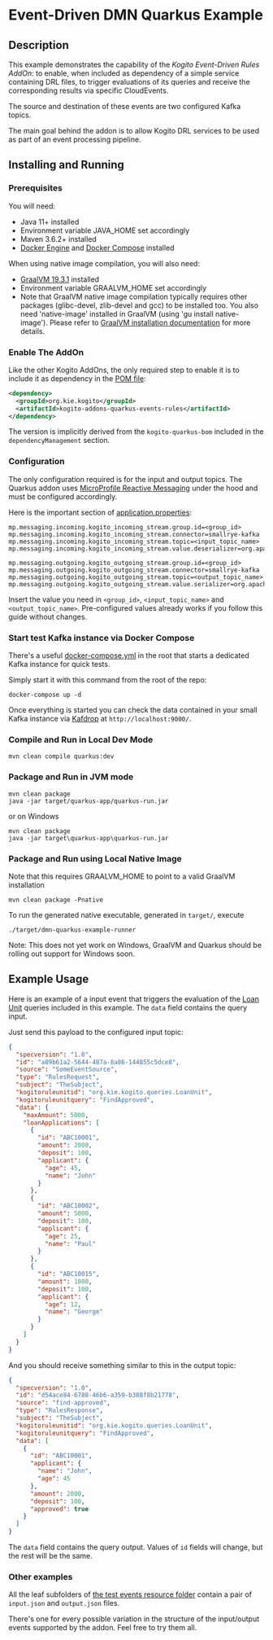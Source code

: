 # Event-Driven DMN Quarkus Example

## Description

This example demonstrates the capability of the _Kogito Event-Driven Rules AddOn_: to enable, when included as dependency of a simple service containing
DRL files, to trigger evaluations of its queries and receive the corresponding results via specific CloudEvents.

The source and destination of these events are two configured Kafka topics.

The main goal behind the addon is to allow Kogito DRL services to be used as part of an event processing pipeline.

## Installing and Running

### Prerequisites

You will need:
- Java 11+ installed
- Environment variable JAVA_HOME set accordingly
- Maven 3.6.2+ installed
- [Docker Engine](https://docs.docker.com/engine/) and [Docker Compose](https://docs.docker.com/compose/) installed

When using native image compilation, you will also need:
- [GraalVM 19.3.1](https://github.com/oracle/graal/releases/tag/vm-19.3.1) installed
- Environment variable GRAALVM_HOME set accordingly
- Note that GraalVM native image compilation typically requires other packages (glibc-devel, zlib-devel and gcc) to be installed too.  You also need 'native-image' installed in GraalVM (using 'gu install native-image'). Please refer to [GraalVM installation documentation](https://www.graalvm.org/docs/reference-manual/aot-compilation/#prerequisites) for more details.

### Enable The AddOn

Like the other Kogito AddOns, the only required step to enable it is to include it as dependency in the [POM file](pom.xml):

```xml
<dependency>
  <groupId>org.kie.kogito</groupId>
  <artifactId>kogito-addons-quarkus-events-rules</artifactId>
</dependency>
```

The version is implicitly derived from the `kogito-quarkus-bom` included in the `dependencyManagement` section.

### Configuration

The only configuration required is for the input and output topics. The Quarkus addon uses [MicroProfile Reactive Messaging](https://quarkus.io/guides/kafka)
under the hood and must be configured accordingly.

Here is the important section of [application.properties](src/main/resources/application.properties):

```properties
mp.messaging.incoming.kogito_incoming_stream.group.id=<group_id>
mp.messaging.incoming.kogito_incoming_stream.connector=smallrye-kafka
mp.messaging.incoming.kogito_incoming_stream.topic=<input_topic_name>
mp.messaging.incoming.kogito_incoming_stream.value.deserializer=org.apache.kafka.common.serialization.StringDeserializer

mp.messaging.outgoing.kogito_outgoing_stream.group.id=<group_id>
mp.messaging.outgoing.kogito_outgoing_stream.connector=smallrye-kafka
mp.messaging.outgoing.kogito_outgoing_stream.topic=<output_topic_name>
mp.messaging.outgoing.kogito_outgoing_stream.value.serializer=org.apache.kafka.common.serialization.StringSerializer
```

Insert the value you need in `<group_id>`, `<input_topic_name>` and `<output_topic_name>`. Pre-configured values already works if you follow this
guide without changes.

### Start test Kafka instance via Docker Compose

There's a useful [docker-compose.yml](docker-compose.yml) in the root that starts a dedicated Kafka instance for quick tests.

Simply start it with this command from the root of the repo:

```
docker-compose up -d
```

Once everything is started you can check the data contained in your small Kafka instance via [Kafdrop](https://github.com/obsidiandynamics/kafdrop) at `http://localhost:9000/`.

### Compile and Run in Local Dev Mode

```
mvn clean compile quarkus:dev
```

### Package and Run in JVM mode

```
mvn clean package
java -jar target/quarkus-app/quarkus-run.jar
```

or on Windows

```
mvn clean package
java -jar target\quarkus-app\quarkus-run.jar
```

### Package and Run using Local Native Image
Note that this requires GRAALVM_HOME to point to a valid GraalVM installation

```
mvn clean package -Pnative
```

To run the generated native executable, generated in `target/`, execute

```
./target/dmn-quarkus-example-runner
```

Note: This does not yet work on Windows, GraalVM and Quarkus should be rolling out support for Windows soon.

## Example Usage

Here is an example of a input event that triggers the evaluation of the [Loan Unit](src/main/resources/org/kie/kogito/queries/RuleUnitQuery.drl) queries
included in this example. The `data` field contains the query input.

Just send this payload to the configured input topic:

```json
{
  "specversion": "1.0",
  "id": "a89b61a2-5644-487a-8a86-144855c5dce8",
  "source": "SomeEventSource",
  "type": "RulesRequest",
  "subject": "TheSubject",
  "kogitoruleunitid": "org.kie.kogito.queries.LoanUnit",
  "kogitoruleunitquery": "FindApproved",
  "data": {
    "maxAmount": 5000,
    "loanApplications": [
      {
        "id": "ABC10001",
        "amount": 2000,
        "deposit": 100,
        "applicant": {
          "age": 45,
          "name": "John"
        }
      },
      {
        "id": "ABC10002",
        "amount": 5000,
        "deposit": 100,
        "applicant": {
          "age": 25,
          "name": "Paul"
        }
      },
      {
        "id": "ABC10015",
        "amount": 1000,
        "deposit": 100,
        "applicant": {
          "age": 12,
          "name": "George"
        }
      }
    ]
  }
}
```

And you should receive something similar to this in the output topic:

```json
{
  "specversion": "1.0",
  "id": "d54ace84-6788-46b6-a359-b308f8b21778",
  "source": "find-approved",
  "type": "RulesResponse",
  "subject": "TheSubject",
  "kogitoruleunitid": "org.kie.kogito.queries.LoanUnit",
  "kogitoruleunitquery": "FindApproved",
  "data": [
    {
      "id": "ABC10001",
      "applicant": {
        "name": "John",
        "age": 45
      },
      "amount": 2000,
      "deposit": 100,
      "approved": true
    }
  ]
}
```

The `data` field contains the query output. Values of `id` fields will change, but the rest will be the same.

### Other examples

All the leaf subfolders of [the test events resource folder](src/test/resources/events) contain a pair of `input.json` and `output.json` files.

There's one for every possible variation in the structure of the input/output events supported by the addon. Feel free to try them all.
